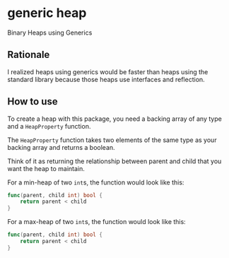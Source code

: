 # generic heap

Binary Heaps using Generics

## Rationale

I realized heaps using generics would be faster than heaps using the standard library because those heaps use interfaces and reflection.

## How to use

To create a heap with this package, you need a backing array of any type and a `HeapProperty` function.

The `HeapProperty` function takes two elements of the same type as your backing array and returns a boolean.

Think of it as returning the relationship between parent and child that you want the heap to maintain.

For a min-heap of two `int`s, the function would look like this:
```go
func(parent, child int) bool {
    return parent < child
}
```
For a max-heap of two `int`s, the function would look like this:
```go
func(parent, child int) bool {
    return parent < child
}
```
